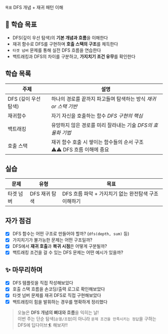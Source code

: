 `목표` DFS 개념 + 재귀 패턴 이해

## 📌 학습 목표

- DFS(깊이 우선 탐색)의 **기본 개념과 흐름**을 이해한다  
- 재귀 함수로 DFS를 구현하며 **호출 스택의 구조**를 체득한다  
- `타겟 넘버` 문제를 통해 실전 DFS 흐름을 연습한다  
- 백트래킹과 DFS의 차이를 구분하고, **가지치기 조건 유무**를 확인한다

## 학습 목록

| 주제             | 설명                                               |
| -------------- | ------------------------------------------------ |
| DFS (깊이 우선 탐색) | 하나의 경로를 끝까지 파고들며 탐색하는 방식 *재귀 or 스택 기반*           |
| 재귀함수           | 자기 자신을 호출하는 함수 *DFS 구현의 핵심*                      |
| 백트래킹           | 유망하지 않은 경로를 미리 잘라내는 기술  *DFS의 효율화 기법*            |
| 호출 스택          | 재귀 함수 호출 시 쌓이는 함수들의 순서 구조 <br>⚠️⚠️ DFS 흐름 이해에 중요 |

## 실습 

| 문제    | 유형        | 목표                               |
| ----- | --------- | -------------------------------- |
| 타겟 넘버 | DFS 재귀 탐색 | DFS 흐름 파악 + 가지치기 없는 완전탐색 구조 이해하기 |

## 자가 점검

- [x] DFS 함수는 어떤 구조로 만들어야 할까? (`dfs(depth, sum)` 등)
- [x] 가지치기가 불가능한 문제는 어떤 구조일까?
- [x] DFS에서 **재귀 호출**과 **복귀 시점**은 어떻게 구분될까?
- [x] 백트래킹 조건을 걸 수 있는 DFS 문제는 어떤 예시가 있을까?

## ✨ 마무리하며

- [x] DFS 템플릿을 직접 작성해보았다
- [x] 호출 스택 흐름을 손코딩/출력 로그로 확인해보았다
- [x] 타겟 넘버 문제를 재귀 DFS로 직접 구현해보았다
- [x] 백트래킹이 힘을 발휘하는 경우를 명확하게 정리했다

> 오늘은 **DFS 개념의 뼈대와 흐름**을 익히는 날!  
> 이번 주는 단순 탐색(`순열/조합`)이 아니라
> `문제 조건을 만족시키는 정답`을 구하는 DFS에 딥다이브🏄 해보자!!

